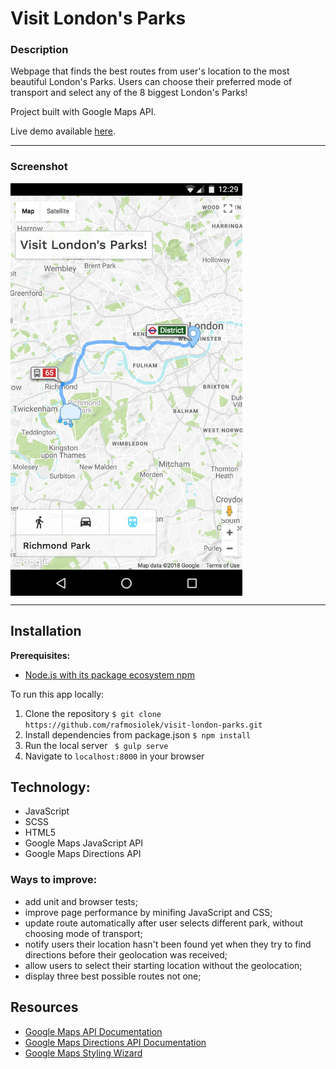 # Visit London's Parks

### Description
Webpage that finds the best routes from user's location to the most beautiful London's Parks. Users can choose their preferred mode of transport and select any of the 8 biggest London's Parks! 

Project built with Google Maps API.

Live demo available [here](https://rafmosiolek.github.io/visit-london-parks/).

---

### Screenshot

<img align="middle" width="371" height="660"
     title="Size Limit logo" src="https://raw.githubusercontent.com/rafmosiolek/visit-london-parks/master/assets/img/Nexus5X-screenshot.png">

--- 

## Installation

**Prerequisites:**
* [Node.js with its package ecosystem npm](https://nodejs.org/en/)

To run this app locally:
1. Clone the repository 
``` $ git clone https://github.com/rafmosiolek/visit-london-parks.git ```
2. Install dependencies from package.json
``` $ npm install ```
3. Run the local server
``` $ gulp serve```
4. Navigate to ```localhost:8000``` in your browser

## Technology:

- JavaScript
- SCSS
- HTML5
- Google Maps JavaScript API
- Google Maps Directions API

### Ways to improve:
- add unit and browser tests;
- improve page performance by minifing JavaScript and CSS;
- update route automatically after user selects different park, without choosing mode of transport;
- notify users their location hasn't been found yet when they try to find directions before their geolocation was received;
- allow users to select their starting location without the geolocation;
- display three best possible routes not one;

## Resources 
* [Google Maps API Documentation](https://developers.google.com/maps/documentation/javascript/)
* [Google Maps Directions API Documentation](https://developers.google.com/maps/documentation/directions/intro)
* [Google Maps Styling Wizard](https://mapstyle.withgoogle.com/)